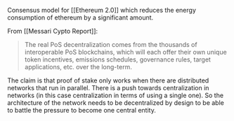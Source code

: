 Consensus model for [[Ethereum 2.0]] which reduces the energy consumption of ethereum by a significant amount.

From [[Messari Cypto Report]]:
> The real PoS decentralization comes from the thousands of interoperable PoS blockchains, which will each offer their own unique token incentives, emissions schedules, governance rules, target applications, etc. over the long-term.

The claim is that proof of stake only works when there are distributed networks that run in parallel. 
There is a push towards centralization in networks (in this case centralization in terms of using a single one). So the architecture of the network needs to be decentralized by design to be able to battle the pressure to become one central entity.
